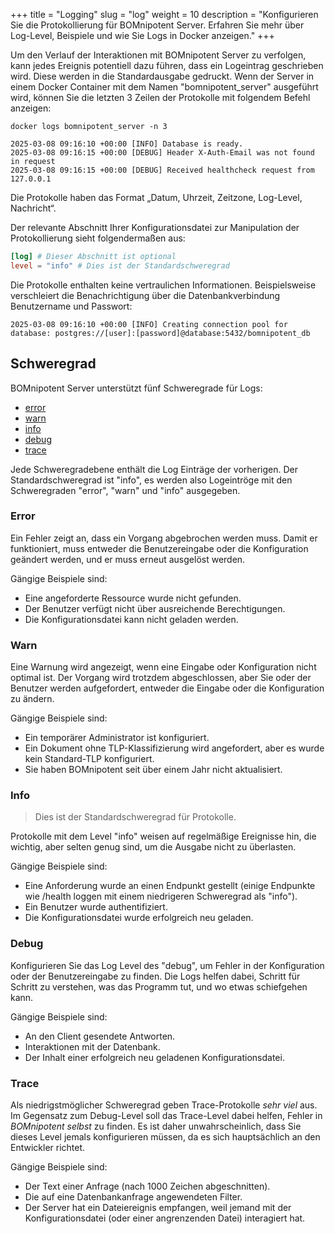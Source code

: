 +++
title = "Logging"
slug = "log"
weight = 10
description = "Konfigurieren Sie die Protokollierung für BOMnipotent Server. Erfahren Sie mehr über Log-Level, Beispiele und wie Sie Logs in Docker anzeigen."
+++

Um den Verlauf der Interaktionen mit BOMnipotent Server zu verfolgen, kann jedes Ereignis potentiell dazu führen, dass ein Logeintrag geschrieben wird. Diese werden in die Standardausgabe gedruckt. Wenn der Server in einem Docker Container mit dem Namen "bomnipotent_server" ausgeführt wird, können Sie die letzten 3 Zeilen der Protokolle mit folgendem Befehl anzeigen:
```
docker logs bomnipotent_server -n 3
```
``` {wrap="false" title="output"}
2025-03-08 09:16:10 +00:00 [INFO] Database is ready.
2025-03-08 09:16:15 +00:00 [DEBUG] Header X-Auth-Email was not found in request
2025-03-08 09:16:15 +00:00 [DEBUG] Received healthcheck request from 127.0.0.1
```

Die Protokolle haben das Format „Datum, Uhrzeit, Zeitzone, Log-Level, Nachricht“.

Der relevante Abschnitt Ihrer Konfigurationsdatei zur Manipulation der Protokollierung sieht folgendermaßen aus:
```toml
[log] # Dieser Abschnitt ist optional
level = "info" # Dies ist der Standardschweregrad
```

Die Protokolle enthalten keine vertraulichen Informationen. Beispielsweise verschleiert die Benachrichtigung über die Datenbankverbindung Benutzername und Passwort:
``` {wrap="false" title="output"}
2025-03-08 09:16:10 +00:00 [INFO] Creating connection pool for database: postgres://[user]:[password]@database:5432/bomnipotent_db
```

## Schweregrad

BOMnipotent Server unterstützt fünf Schweregrade für Logs:
- [error](#error)
- [warn](#warn)
- [info](#info)
- [debug](#debug)
- [trace](#trace)

Jede Schweregradebene enthält die Log Einträge der vorherigen. Der Standardschweregrad ist "info", es werden also Logeintröge mit den Schweregraden "error", "warn" und "info" ausgegeben.

### Error

Ein Fehler zeigt an, dass ein Vorgang abgebrochen werden muss. Damit er funktioniert, muss entweder die Benutzereingabe oder die Konfiguration geändert werden, und er muss erneut ausgelöst werden.

Gängige Beispiele sind:
- Eine angeforderte Ressource wurde nicht gefunden.
- Der Benutzer verfügt nicht über ausreichende Berechtigungen.
- Die Konfigurationsdatei kann nicht geladen werden.

### Warn

Eine Warnung wird angezeigt, wenn eine Eingabe oder Konfiguration nicht optimal ist. Der Vorgang wird trotzdem abgeschlossen, aber Sie oder der Benutzer werden aufgefordert, entweder die Eingabe oder die Konfiguration zu ändern.

Gängige Beispiele sind:
- Ein temporärer Administrator ist konfiguriert.
- Ein Dokument ohne TLP-Klassifizierung wird angefordert, aber es wurde kein Standard-TLP konfiguriert.
- Sie haben BOMnipotent seit über einem Jahr nicht aktualisiert.

### Info

> Dies ist der Standardschweregrad für Protokolle.

Protokolle mit dem Level "info" weisen auf regelmäßige Ereignisse hin, die wichtig, aber selten genug sind, um die Ausgabe nicht zu überlasten.

Gängige Beispiele sind:
- Eine Anforderung wurde an einen Endpunkt gestellt (einige Endpunkte wie /health loggen mit einem niedrigeren Schweregrad als "info").
- Ein Benutzer wurde authentifiziert.
- Die Konfigurationsdatei wurde erfolgreich neu geladen.

### Debug

Konfigurieren Sie das Log Level des "debug", um Fehler in der Konfiguration oder der Benutzereingabe zu finden. Die Logs helfen dabei, Schritt für Schritt zu verstehen, was das Programm tut, und wo etwas schiefgehen kann.

Gängige Beispiele sind:
- An den Client gesendete Antworten.
- Interaktionen mit der Datenbank.
- Der Inhalt einer erfolgreich neu geladenen Konfigurationsdatei.

### Trace

Als niedrigstmöglicher Schweregrad geben Trace-Protokolle *sehr viel* aus. Im Gegensatz zum Debug-Level soll das Trace-Level dabei helfen, Fehler in *BOMnipotent selbst* zu finden. Es ist daher unwahrscheinlich, dass Sie dieses Level jemals konfigurieren müssen, da es sich hauptsächlich an den Entwickler richtet.

Gängige Beispiele sind:
- Der Text einer Anfrage (nach 1000 Zeichen abgeschnitten).
- Die auf eine Datenbankanfrage angewendeten Filter.
- Der Server hat ein Dateiereignis empfangen, weil jemand mit der Konfigurationsdatei (oder einer angrenzenden Datei) interagiert hat.